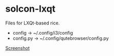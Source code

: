 # solcon-lxqt
Files for LXQt-based rice.

- config -> ~/.config/i3/config
- config.py -> ~/.config/qutebrowser/config.py

[Screenshot](https://github.com/marlonn/solcon-lxqt/blob/master/2018-10-22-122528_1920x1200_scrot.png)
